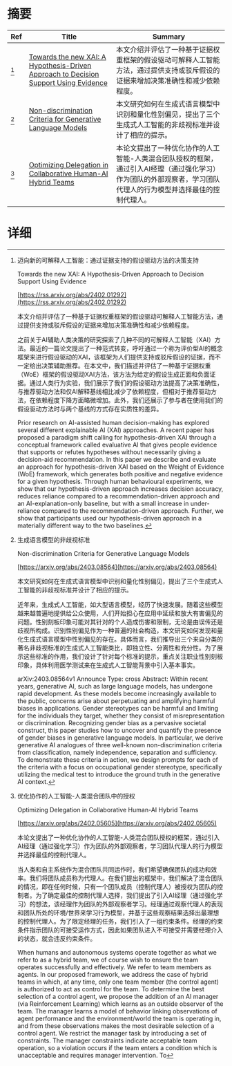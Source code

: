 # 摘要

| Ref | Title | Summary |
| --- | --- | --- |
| [^1] | [Towards the new XAI: A Hypothesis-Driven Approach to Decision Support Using Evidence](https://rss.arxiv.org/abs/2402.01292) | 本文介绍并评估了一种基于证据权重框架的假设驱动可解释人工智能方法，通过提供支持或驳斥假设的证据来增加决策准确性和减少依赖程度。 |
| [^2] | [Non-discrimination Criteria for Generative Language Models](https://arxiv.org/abs/2403.08564) | 本文研究如何在生成式语言模型中识别和量化性别偏见，提出了三个生成式人工智能的非歧视标准并设计了相应的提示。 |
| [^3] | [Optimizing Delegation in Collaborative Human-AI Hybrid Teams](https://arxiv.org/abs/2402.05605) | 本论文提出了一种优化协作的人工智能-人类混合团队授权的框架，通过引入AI经理（通过强化学习）作为团队的外部观察者，学习团队代理人的行为模型并选择最佳的控制代理人。 |

# 详细

[^1]: 迈向新的可解释人工智能：通过证据支持的假设驱动方法的决策支持

    Towards the new XAI: A Hypothesis-Driven Approach to Decision Support Using Evidence

    [https://rss.arxiv.org/abs/2402.01292](https://rss.arxiv.org/abs/2402.01292)

    本文介绍并评估了一种基于证据权重框架的假设驱动可解释人工智能方法，通过提供支持或驳斥假设的证据来增加决策准确性和减少依赖程度。

    

    之前关于AI辅助人类决策的研究探索了几种不同的可解释人工智能（XAI）方法。最近的一篇论文提出了一种范式转变，呼吁通过一个称为评价型AI的概念框架来进行假设驱动的XAI，该框架为人们提供支持或驳斥假设的证据，而不一定给出决策辅助推荐。在本文中，我们描述并评估了一种基于证据权重（WoE）框架的假设驱动XAI方法，该方法为给定的假设生成正面和负面证据。通过人类行为实验，我们展示了我们的假设驱动方法提高了决策准确性，与推荐驱动方法和仅AI解释基线相比减少了依赖程度，但相对于推荐驱动方法，在依赖程度下降方面略微增加。此外，我们还展示了参与者在使用我们的假设驱动方法时与两个基线的方式存在实质性的差异。

    Prior research on AI-assisted human decision-making has explored several different explainable AI (XAI) approaches. A recent paper has proposed a paradigm shift calling for hypothesis-driven XAI through a conceptual framework called evaluative AI that gives people evidence that supports or refutes hypotheses without necessarily giving a decision-aid recommendation. In this paper we describe and evaluate an approach for hypothesis-driven XAI based on the Weight of Evidence (WoE) framework, which generates both positive and negative evidence for a given hypothesis. Through human behavioural experiments, we show that our hypothesis-driven approach increases decision accuracy, reduces reliance compared to a recommendation-driven approach and an AI-explanation-only baseline, but with a small increase in under-reliance compared to the recommendation-driven approach. Further, we show that participants used our hypothesis-driven approach in a materially different way to the two baselines.
    
[^2]: 生成语言模型的非歧视标准

    Non-discrimination Criteria for Generative Language Models

    [https://arxiv.org/abs/2403.08564](https://arxiv.org/abs/2403.08564)

    本文研究如何在生成式语言模型中识别和量化性别偏见，提出了三个生成式人工智能的非歧视标准并设计了相应的提示。

    

    近年来，生成式人工智能，如大型语言模型，经历了快速发展。随着这些模型越来越普遍地提供给公众使用，人们开始担心在应用中延续和放大有害偏见的问题。性别刻板印象可能对其针对的个人造成伤害和限制，无论是由误传还是歧视所构成。识别性别偏见作为一种普遍的社会构造，本文研究如何发现和量化生成式语言模型中性别偏见的存在。具体而言，我们推导出三个来自分类的著名非歧视标准的生成式人工智能类比，即独立性、分离性和充分性。为了展示这些标准的作用，我们设计了针对每个标准的提示，重点关注职业性别刻板印象，具体利用医学测试来在生成式人工智能背景中引入基本事实。

    arXiv:2403.08564v1 Announce Type: cross  Abstract: Within recent years, generative AI, such as large language models, has undergone rapid development. As these models become increasingly available to the public, concerns arise about perpetuating and amplifying harmful biases in applications. Gender stereotypes can be harmful and limiting for the individuals they target, whether they consist of misrepresentation or discrimination. Recognizing gender bias as a pervasive societal construct, this paper studies how to uncover and quantify the presence of gender biases in generative language models. In particular, we derive generative AI analogues of three well-known non-discrimination criteria from classification, namely independence, separation and sufficiency. To demonstrate these criteria in action, we design prompts for each of the criteria with a focus on occupational gender stereotype, specifically utilizing the medical test to introduce the ground truth in the generative AI context. 
    
[^3]: 优化协作的人工智能-人类混合团队中的授权

    Optimizing Delegation in Collaborative Human-AI Hybrid Teams

    [https://arxiv.org/abs/2402.05605](https://arxiv.org/abs/2402.05605)

    本论文提出了一种优化协作的人工智能-人类混合团队授权的框架，通过引入AI经理（通过强化学习）作为团队的外部观察者，学习团队代理人的行为模型并选择最佳的控制代理人。

    

    当人类和自主系统作为混合团队共同运作时，我们希望确保团队的成功和效率。我们将团队成员称为代理人。在我们提出的框架中，我们解决了混合团队的情况，即在任何时候，只有一个团队成员（控制代理人）被授权为团队的控制者。为了确定最佳的控制代理人选择，我们提出了引入AI经理（通过强化学习）的想法，该经理作为团队的外部观察者学习。经理通过观察代理人的表现和团队所处的环境/世界来学习行为模型，并基于这些观察结果选择出最理想的控制代理人。为了限定经理的任务，我们引入了一组约束条件。经理的约束条件指示团队的可接受运作方式，因此如果团队进入不可接受并需要经理介入的状态，就会违反约束条件。

    When humans and autonomous systems operate together as what we refer to as a hybrid team, we of course wish to ensure the team operates successfully and effectively. We refer to team members as agents. In our proposed framework, we address the case of hybrid teams in which, at any time, only one team member (the control agent) is authorized to act as control for the team. To determine the best selection of a control agent, we propose the addition of an AI manager (via Reinforcement Learning) which learns as an outside observer of the team. The manager learns a model of behavior linking observations of agent performance and the environment/world the team is operating in, and from these observations makes the most desirable selection of a control agent. We restrict the manager task by introducing a set of constraints. The manager constraints indicate acceptable team operation, so a violation occurs if the team enters a condition which is unacceptable and requires manager intervention. To
    

